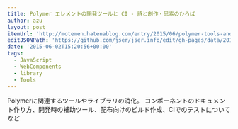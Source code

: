 ```yaml
---
title: Polymer エレメントの開発ツールと CI - 詩と創作・思索のひろば
author: azu
layout: post
itemUrl: 'http://motemen.hatenablog.com/entry/2015/06/polymer-tools-and-ci'
editJSONPath: 'https://github.com/jser/jser.info/edit/gh-pages/data/2015/06/index.json'
date: '2015-06-02T15:20:56+00:00'
tags:
  - JavaScript
  - WebComponents
  - library
  - Tools
---
```

Polymerに関連するツールやライブラリの消化。
コンポーネントのドキュメント作り方、開発時の補助ツール、配布向けのビルド作成、CIでのテストについてなど
